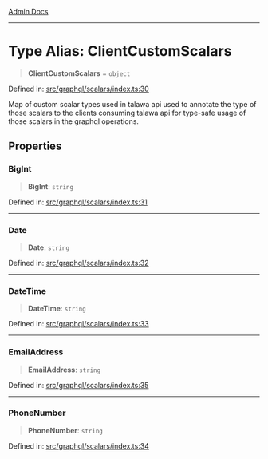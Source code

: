 [Admin Docs](/)

***

# Type Alias: ClientCustomScalars

> **ClientCustomScalars** = `object`

Defined in: [src/graphql/scalars/index.ts:30](https://github.com/gautam-divyanshu/talawa-api/blob/22f85ff86fcf5f38b53dcdb9fe90ab33ea32d944/src/graphql/scalars/index.ts#L30)

Map of custom scalar types used in talawa api used to annotate the type of those scalars to the clients consuming talawa api for type-safe usage of those scalars in the graphql operations.

## Properties

### BigInt

> **BigInt**: `string`

Defined in: [src/graphql/scalars/index.ts:31](https://github.com/gautam-divyanshu/talawa-api/blob/22f85ff86fcf5f38b53dcdb9fe90ab33ea32d944/src/graphql/scalars/index.ts#L31)

***

### Date

> **Date**: `string`

Defined in: [src/graphql/scalars/index.ts:32](https://github.com/gautam-divyanshu/talawa-api/blob/22f85ff86fcf5f38b53dcdb9fe90ab33ea32d944/src/graphql/scalars/index.ts#L32)

***

### DateTime

> **DateTime**: `string`

Defined in: [src/graphql/scalars/index.ts:33](https://github.com/gautam-divyanshu/talawa-api/blob/22f85ff86fcf5f38b53dcdb9fe90ab33ea32d944/src/graphql/scalars/index.ts#L33)

***

### EmailAddress

> **EmailAddress**: `string`

Defined in: [src/graphql/scalars/index.ts:35](https://github.com/gautam-divyanshu/talawa-api/blob/22f85ff86fcf5f38b53dcdb9fe90ab33ea32d944/src/graphql/scalars/index.ts#L35)

***

### PhoneNumber

> **PhoneNumber**: `string`

Defined in: [src/graphql/scalars/index.ts:34](https://github.com/gautam-divyanshu/talawa-api/blob/22f85ff86fcf5f38b53dcdb9fe90ab33ea32d944/src/graphql/scalars/index.ts#L34)
